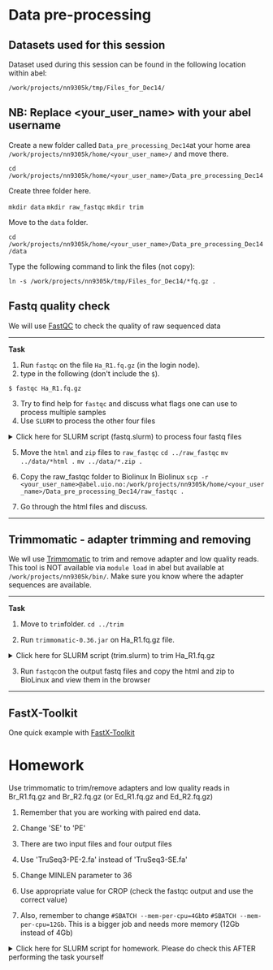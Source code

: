 # Data pre-processing

## Datasets used for this session

Dataset used during this session can be found in the following location within abel:

`/work/projects/nn9305k/tmp/Files_for_Dec14/`

## NB: Replace <your_user_name> with your abel username

Create a new folder called `Data_pre_processing_Dec14`at your home area `/work/projects/nn9305k/home/<your_user_name>/` and move there.

`cd /work/projects/nn9305k/home/<your_user_name>/Data_pre_processing_Dec14`

Create three folder here.

`mkdir data`
`mkdir raw_fastqc`
`mkdir trim`

Move to the `data` folder.

`cd /work/projects/nn9305k/home/<your_user_name>/Data_pre_processing_Dec14/data`

Type the following command to link the files (not copy):

`ln -s /work/projects/nn9305k/tmp/Files_for_Dec14/*fq.gz .`


## Fastq quality check

We will use [FastQC](https://www.bioinformatics.babraham.ac.uk/projects/fastqc/) to check the quality of raw sequenced data 

--------

**Task**
1. Run `fastqc` on the file `Ha_R1.fq.gz` (in the login node).
2. type in the following (don't include the `$`).

```
$ fastqc Ha_R1.fq.gz
```

3. Try to find help for `fastqc` and discuss what flags one can use to process multiple samples
4. Use `SLURM` to process the other four files


<details>
 <summary>Click here for SLURM script (fastq.slurm) to process four fastq files</summary>
  
  \#!/bin/bash
  
  \#
  
  \# Job name:
  
  \#SBATCH --job-name=raw_fastq
  
  \#
  
  \# Project:
  
  \#SBATCH --account=nn9305k
  
  \#
  
  \# Wall clock limit:
  
  \#SBATCH --time=01:00:00
  
  \#
  
  \#SBATCH --ntasks=4
  
  \#
  
  \# Max memory usage:
  
  \## A good suggestion here is 4GB
  
  \#SBATCH --mem-per-cpu=4Gb
  
  \## Set up job environment
  
  source /cluster/bin/jobsetup
  
  module load fastqc
  
  fastqc -t 4 Br_R* Ed_R*
 </details>


5. Move the `html` and `zip` files to `raw_fastqc`
`cd ../raw_fastqc`
`mv ../data/*html .`
`mv ../data/*.zip .`

6. Copy the raw_fastqc folder to Biolinux
In Biolinux 
`scp -r <your_user_name>@abel.uio.no:/work/projects/nn9305k/home/<your_user_name>/Data_pre_processing_Dec14/raw_fastqc .`

7. Go through the html files and discuss.

--------

## Trimmomatic - adapter trimming and removing

We wll use [Trimmomatic](http://www.usadellab.org/cms/index.php?page=trimmomatic) to trim and remove adapter and low quality reads.
This tool is NOT available via `module load` in abel but available at `/work/projects/nn9305k/bin/`. Make sure you know where the adapter sequences are available.

--------

**Task**
1. Move to `trim`folder.
`cd ../trim`

2. Run `trimmomatic-0.36.jar` on Ha_R1.fq.gz file.
<details>
 <summary>Click here for SLURM script (trim.slurm) to trim Ha_R1.fq.gz</summary>
  
  \#!/bin/bash
  
  \#
  
  \# Job name:
  
  \#SBATCH --job-name=trim
  
  \#
  
  \# Project:
  
  \#SBATCH --account=nn9305k
  
  \#
  
  \# Wall clock limit:
  
  \#SBATCH --time=01:00:00
  
  \#
  
  \#SBATCH --ntasks=12
  
  \#
  
  \# Max memory usage:
  
  \## A good suggestion here is 4GB
  
  \#SBATCH --mem-per-cpu=4Gb
  
  \## Set up job environment
  
  source /cluster/bin/jobsetup
  
  java -jar /work/projects/nn9305k/bin/trimmomatic-0.36.jar SE -threads 12 -phred33 ../data/Ha_R1.fq.gz Ha_trim_R1.fq.gz ILLUMINACLIP:/work/projects/nn9305k/db_flatfiles/trimmomatic_adapters/TruSeq3-SE.fa:2:30:10 LEADING:3 TRAILING:3 SLIDINGWINDOW:4:15 MINLEN:15 CROP:75
  </details>



3. Run `fastqc`on the output fastq files and copy the html and zip to BioLinux and view them in the browser
--------

## FastX-Toolkit

One quick example with [FastX-Toolkit](http://hannonlab.cshl.edu/fastx_toolkit/index.html)


# Homework

Use trimmomatic to trim/remove adapters and low quality reads in Br_R1.fq.gz and Br_R2.fq.gz (or Ed_R1.fq.gz and Ed_R2.fq.gz)
1. Remember that you are working with paired end data.
2. Change 'SE' to 'PE'
3. There are two input files and four output files
4. Use 'TruSeq3-PE-2.fa' instead of 'TruSeq3-SE.fa'
4. Change MINLEN parameter to 36
5. Use appropriate value for CROP (check the fastqc output and use the correct value)

6. Also, remember to change `#SBATCH --mem-per-cpu=4Gb`to `#SBATCH --mem-per-cpu=12Gb`. This is a bigger job and needs more memory (12Gb instead of 4Gb)

<details>
 <summary>Click here for SLURM script for homework. Please do check this AFTER performing the task yourself</summary>
  
  \#!/bin/bash
  
  \#
  
  \# Job name:
  
  \#SBATCH --job-name=trim
  
  \#
  
  \# Project:
  
  \#SBATCH --account=nn9305k
  
  \#
  
  \# Wall clock limit:
  
  \#SBATCH --time=01:00:00
  
  \#
  
  \#SBATCH --ntasks=12
  
  \#
  
  \# Max memory usage:
  
  \## A good suggestion here is 4GB
  
  \#SBATCH --mem-per-cpu=12Gb
  
  \## Set up job environment
  
  source /cluster/bin/jobsetup
  
  java -jar /work/projects/nn9305k/bin/trimmomatic-0.36.jar PE -threads 12 -phred33 ../data/Br_R1.fq.gz ../data/Br_R2.fq.gz Br_trim_R1.fq.gz Br_trim_R1_UNPAIRED.fq.gz Br_trim_R2.fq.gz Br_trim_R2_UNPAIRED.fq.gz ILLUMINACLIP:/work/projects/nn9305k/db_flatfiles/trimmomatic_adapters/TruSeq3-PE-2.fa:2:30:10 LEADING:3 TRAILING:3 SLIDINGWINDOW:4:15 MINLEN:36 CROP:150
  
  java -jar /work/projects/nn9305k/bin/trimmomatic-0.36.jar PE -threads 12 -phred33 ../data/Ed_R1.fq.gz ../data/Ed_R2.fq.gz Ed_trim_R1.fq.gz Ed_trim_R1_UNPAIRED.fq.gz Ed_trim_R2.fq.gz Ed_trim_R2_UNPAIRED.fq.gz ILLUMINACLIP:/work/projects/nn9305k/db_flatfiles/trimmomatic_adapters/TruSeq3-PE-2.fa:2:30:10 LEADING:3 TRAILING:3 SLIDINGWINDOW:4:15 MINLEN:36 CROP:150
  </details>
